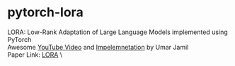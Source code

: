 # pytorch-lora

LORA: Low-Rank Adaptation of Large Language Models implemented using PyTorch \
Awesome [YouTube Video](https://www.youtube.com/watch?v=PXWYUTMt-AU) and [Impelemnetation](https://github.com/hkproj/pytorch-lora) by Umar Jamil \
Paper Link: [LORA](https://arxiv.org/abs/2106.09685) \ 





